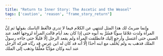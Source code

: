```yaml
---
title: "Return to Inner Story: The Ascetic and the Weasel"
tags: ['caution', 'reason', "frame_story_return"]
---
```


 وإنما ضربتُ لك هذا المثل لتنتهي عن الكلام فيما لا تدري فاتَّعَظ الناسك بقولها ثم إنَّ المرأة ولدت غلامًا سويًّا فسُرَّ به أبوه حتى إذا كان بعد أيام قالت المرأة لزوجها اقعد عند الصبي حتى أغتسل وأرجع إليك فانطلقت المرأة ولم يقعد الرجل إلَّا قليلًا حتى جاءه رسولُ الملك فذهب به ولم يُخَلِّف مع ابنه أحدًا إلَّا أنه قد كان له ابن عِرسٍ قد ربَّاه فتركه الرجل عند ابنه وكان مؤدَّبًا معلَّمًا وذهب إلى الملك
